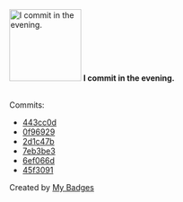 <img src="https://my-badges.github.io/my-badges/evening-commits.png" alt="I commit in the evening." title="I commit in the evening." width="128">
<strong>I commit in the evening.</strong>
<br><br>

Commits:

- <a href="https://github.com/nlsschim/saffron/commit/443cc0d1e672f7e776cd30714be9b6d2736b73b2">443cc0d</a>
- <a href="https://github.com/nlsschim/saffron/commit/0f9692951d631ad8e0bd68ca87490d4a077dbb13">0f96929</a>
- <a href="https://github.com/npho/GrayMay2025/commit/2d1c47b4024dd7e5e8cbdd17912cb5d925faacf4">2d1c47b</a>
- <a href="https://github.com/npho/GrayMay2025/commit/7eb3be3558676aa9ff242b130800a6d34bc6cbe2">7eb3be3</a>
- <a href="https://github.com/nlsschim/codebase/commit/6ef066d0638bac95b447f73d5bdcd3af116d40c6">6ef066d</a>
- <a href="https://github.com/nlsschim/codebase/commit/45f30913e43438c1051bde0921c60abd29820e62">45f3091</a>


Created by <a href="https://github.com/my-badges/my-badges">My Badges</a>